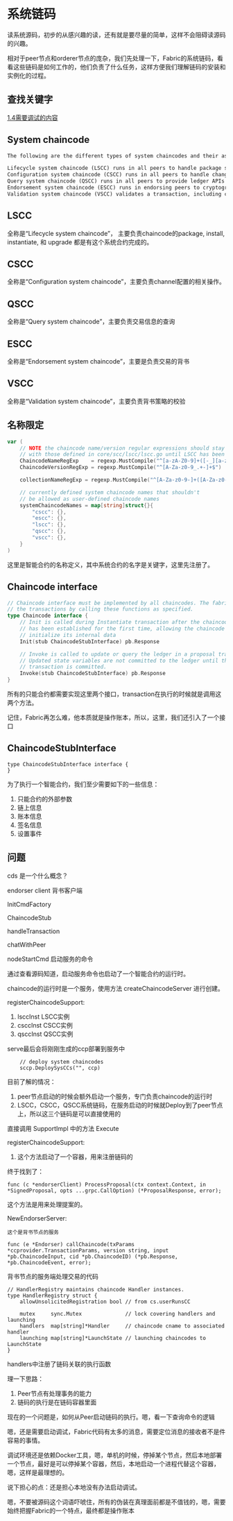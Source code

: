 # 系统链码

读系统源码，初步的从感兴趣的读，还有就是要尽量的简单，这样不会阻碍读源码的兴趣。

相对于peer节点和orderer节点的庞杂，我们先处理一下，Fabric的系统链码，看看这些链码是如何工作的，他们负责了什么任务，这样方便我们理解链码的安装和实例化的过程。

## 查找关键字

[1.4需要调试的内容](https://blog.csdn.net/kk3909/article/details/104819229)

## System chaincode

```txt
The following are the different types of system chaincodes and their associated abbreviations:

Lifecycle system chaincode (LSCC) runs in all peers to handle package signing, install, instantiate, and upgrade chaincode requests. You can read more about the LSCC implements this process.
Configuration system chaincode (CSCC) runs in all peers to handle changes to a channel configuration, such as a policy update. You can read more about this process in the following chaincode topic.
Query system chaincode (QSCC) runs in all peers to provide ledger APIs which include block query, transaction query etc. You can read more about these ledger APIs in the transaction context topic.
Endorsement system chaincode (ESCC) runs in endorsing peers to cryptographically sign a transaction response. You can read more about how the ESCC implements this process.
Validation system chaincode (VSCC) validates a transaction, including checking endorsement policy and read-write set versioning. You can read more about the LSCC implements this process.
```

## LSCC

全称是“Lifecycle system chaincode”， 主要负责chaincode的package, install, instantiate, 和 upgrade 都是有这个系统合约完成的。

## CSCC

全称是“Configuration system chaincode”，主要负责channel配置的相关操作。

## QSCC

全称是“Query system chaincode”，主要负责交易信息的查询

## ESCC

全称是“Endorsement system chaincode”，主要是负责交易的背书

## VSCC

全称是“Validation system chaincode”，主要负责背书策略的校验

## 名称限定

```go
var (
	// NOTE the chaincode name/version regular expressions should stay in sync
	// with those defined in core/scc/lscc/lscc.go until LSCC has been removed.
	ChaincodeNameRegExp    = regexp.MustCompile("^[a-zA-Z0-9]+([-_][a-zA-Z0-9]+)*$")
	ChaincodeVersionRegExp = regexp.MustCompile("^[A-Za-z0-9_.+-]+$")

	collectionNameRegExp = regexp.MustCompile("^[A-Za-z0-9-]+([A-Za-z0-9_-]+)*$")

	// currently defined system chaincode names that shouldn't
	// be allowed as user-defined chaincode names
	systemChaincodeNames = map[string]struct{}{
		"cscc": {},
		"escc": {},
		"lscc": {},
		"qscc": {},
		"vscc": {},
	}
)
```

这里是智能合约的名称定义，其中系统合约的名字是关键字，这里先注册了。

## Chaincode interface

```go
// Chaincode interface must be implemented by all chaincodes. The fabric runs
// the transactions by calling these functions as specified.
type Chaincode interface {
	// Init is called during Instantiate transaction after the chaincode container
	// has been established for the first time, allowing the chaincode to
	// initialize its internal data
	Init(stub ChaincodeStubInterface) pb.Response

	// Invoke is called to update or query the ledger in a proposal transaction.
	// Updated state variables are not committed to the ledger until the
	// transaction is committed.
	Invoke(stub ChaincodeStubInterface) pb.Response
}
```

所有的只能合约都需要实现这里两个接口，transaction在执行的时候就是调用这两个方法。

记住，Fabric再怎么难，他本质就是操作账本，所以，这里，我们还引入了一个接口

## ChaincodeStubInterface

```golang
type ChaincodeStubInterface interface {
}
```

为了执行一个智能合约，我们至少需要如下的一些信息：

1. 只能合约的外部参数
2. 链上信息
3. 账本信息
4. 签名信息
5. 设置事件

## 问题

cds 是一个什么概念？

endorser client 背书客户端

InitCmdFactory

ChaincodeStub

handleTransaction

chatWithPeer

nodeStartCmd 启动服务的命令

通过查看源码知道，启动服务命令也启动了一个智能合约的运行时。

chaincode的运行时是一个服务，使用方法 createChaincodeServer 进行创建。

registerChaincodeSupport:

1. lsccInst LSCC实例
2. csccInst CSCC实例
3. qsccInst QSCC实例

serve最后会将刚刚生成的ccp部署到服务中

```golang
    // deploy system chaincodes
    sccp.DeploySysCCs("", ccp)
```

目前了解的情况：

   1. peer节点启动的时候会额外启动一个服务，专门负责chaincode的运行时
   2. LSCC，CSCC，QSCC系统链码，在服务启动的时候就Deploy到了peer节点上，所以这三个链码是可以直接使用的

直接调用 SupportImpl 中的方法 Execute

registerChaincodeSupport:

   1. 这个方法启动了一个容器，用来注册链码的

终于找到了：

```golang
func (c *endorserClient) ProcessProposal(ctx context.Context, in *SignedProposal, opts ...grpc.CallOption) (*ProposalResponse, error);
```

这个方法是用来处理提案的。

NewEndorserServer:

    这个是背书节点的服务

```golang
func (e *Endorser) callChaincode(txParams *ccprovider.TransactionParams, version string, input *pb.ChaincodeInput, cid *pb.ChaincodeID) (*pb.Response, *pb.ChaincodeEvent, error);
```

背书节点的服务端处理交易的代码

```golang
// HandlerRegistry maintains chaincode Handler instances.
type HandlerRegistry struct {
	allowUnsolicitedRegistration bool // from cs.userRunsCC

	mutex     sync.Mutex              // lock covering handlers and launching
	handlers  map[string]*Handler     // chaincode cname to associated handler
	launching map[string]*LaunchState // launching chaincodes to LaunchState
}
```

handlers中注册了链码关联的执行函数

理一下思路：

1. Peer节点有处理事务的能力
2. 链码的执行是在链码容器里面

现在的一个问题是，如何从Peer启动链码的执行。嗯，看一下查询命令的逻辑

嗯，还是需要启动调试，Fabric代码有太多的消息，需要定位消息的接收者不是件容易的事情。

调试环境还是依赖Docker工具，嗯，单机的时候，停掉某个节点，然后本地部署一个节点，最好是可以停掉某个容器，然后，本地启动一个进程代替这个容器，嗯，这样是最理想的。

说下担心的点：还是担心本地没有办法启动调试。

嗯，不要被源码这个词语吓唬住，所有的伪装在真理面前都是不值钱的，嗯，需要始终把握Fabric的一个特点，最终都是操作账本
